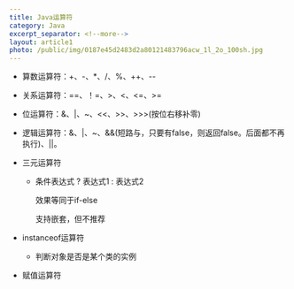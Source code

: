 ```yaml
---
title: Java运算符
category: Java
excerpt_separator: <!--more-->
layout: article1
photo: /public/img/0187e45d2483d2a80121483796acw_1l_2o_100sh.jpg
---
```

- 算数运算符：+、-、*、/、%、++、--
- 关系运算符：==、！=、>、<、<=、>=
- 位运算符：&、|、~、<<、>>、>>>(按位右移补零)
- 逻辑运算符：&、|、~、&&(短路与，只要有false，则返回false。后面都不再执行)、||。
- 三元运算符
    + 条件表达式 ? 表达式1 : 表达式2

      效果等同于if-else

      支持嵌套，但不推荐
- instanceof运算符
    
    + 判断对象是否是某个类的实例
- 赋值运算符
